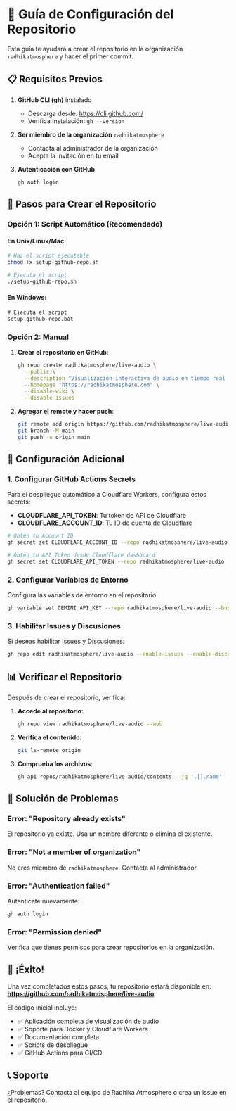 # 🚀 Guía de Configuración del Repositorio

Esta guía te ayudará a crear el repositorio en la organización `radhikatmosphere` y hacer el primer commit.

## 📋 Requisitos Previos

1. **GitHub CLI (gh)** instalado
   - Descarga desde: https://cli.github.com/
   - Verifica instalación: `gh --version`

2. **Ser miembro de la organización** `radhikatmosphere`
   - Contacta al administrador de la organización
   - Acepta la invitación en tu email

3. **Autenticación con GitHub**
   ```bash
   gh auth login
   ```

## 🎯 Pasos para Crear el Repositorio

### Opción 1: Script Automático (Recomendado)

#### En Unix/Linux/Mac:
```bash
# Haz el script ejecutable
chmod +x setup-github-repo.sh

# Ejecuta el script
./setup-github-repo.sh
```

#### En Windows:
```cmd
# Ejecuta el script
setup-github-repo.bat
```

### Opción 2: Manual

1. **Crear el repositorio en GitHub**:
   ```bash
   gh repo create radhikatmosphere/live-audio \
     --public \
     --description "Visualización interactiva de audio en tiempo real con efectos 3D y IA" \
     --homepage "https://radhikatmosphere.com" \
     --disable-wiki \
     --disable-issues
   ```

2. **Agregar el remote y hacer push**:
   ```bash
   git remote add origin https://github.com/radhikatmosphere/live-audio.git
   git branch -M main
   git push -u origin main
   ```

## 🔧 Configuración Adicional

### 1. Configurar GitHub Actions Secrets

Para el despliegue automático a Cloudflare Workers, configura estos secrets:

- **CLOUDFLARE_API_TOKEN**: Tu token de API de Cloudflare
- **CLOUDFLARE_ACCOUNT_ID**: Tu ID de cuenta de Cloudflare

```bash
# Obtén tu Account ID
gh secret set CLOUDFLARE_ACCOUNT_ID --repo radhikatmosphere/live-audio

# Obtén tu API Token desde Cloudflare dashboard
gh secret set CLOUDFLARE_API_TOKEN --repo radhikatmosphere/live-audio
```

### 2. Configurar Variables de Entorno

Configura las variables de entorno en el repositorio:

```bash
gh variable set GEMINI_API_KEY --repo radhikatmosphere/live-audio --body "tu-api-key-aqui"
```

### 3. Habilitar Issues y Discusiones

Si deseas habilitar Issues y Discusiones:

```bash
gh repo edit radhikatmosphere/live-audio --enable-issues --enable-discussions
```

## 📊 Verificar el Repositorio

Después de crear el repositorio, verifica:

1. **Accede al repositorio**:
   ```bash
   gh repo view radhikatmosphere/live-audio --web
   ```

2. **Verifica el contenido**:
   ```bash
   git ls-remote origin
   ```

3. **Comprueba los archivos**:
   ```bash
   gh api repos/radhikatmosphere/live-audio/contents --jq '.[].name'
   ```

## 🚨 Solución de Problemas

### Error: "Repository already exists"
El repositorio ya existe. Usa un nombre diferente o elimina el existente.

### Error: "Not a member of organization"
No eres miembro de `radhikatmosphere`. Contacta al administrador.

### Error: "Authentication failed"
Autentícate nuevamente:
```bash
gh auth login
```

### Error: "Permission denied"
Verifica que tienes permisos para crear repositorios en la organización.

## 🎉 ¡Éxito!

Una vez completados estos pasos, tu repositorio estará disponible en:
**https://github.com/radhikatmosphere/live-audio**

El código inicial incluye:
- ✅ Aplicación completa de visualización de audio
- ✅ Soporte para Docker y Cloudflare Workers
- ✅ Documentación completa
- ✅ Scripts de despliegue
- ✅ GitHub Actions para CI/CD

## 📞 Soporte

¿Problemas? Contacta al equipo de Radhika Atmosphere o crea un issue en el repositorio.